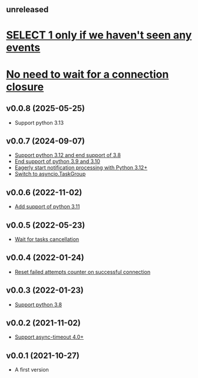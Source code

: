 ## unreleased

# [SELECT 1 only if we haven't seen any events](https://github.com/anna-money/asyncpg-listen/pull/222)
# [No need to wait for a connection closure](https://github.com/anna-money/asyncpg-listen/pull/223)


## v0.0.8 (2025-05-25)

* Support python 3.13


## v0.0.7 (2024-09-07)

* [Support python 3.12 and end support of 3.8](https://github.com/anna-money/asyncpg-listen/pull/211)
* [End support of python 3.9 and 3.10](https://github.com/anna-money/asyncpg-listen/pull/215)
* [Eagerly start notification processing with Python 3.12+](https://github.com/anna-money/asyncpg-listen/pull/212)
* [Switch to asyncio.TaskGroup](https://github.com/anna-money/asyncpg-listen/pull/214)


## v0.0.6 (2022-11-02)

* [Add support of python 3.11](https://github.com/anna-money/asyncpg-listen/pull/135)


## v0.0.5 (2022-05-23)

* [Wait for tasks cancellation](https://github.com/anna-money/asyncpg-listen/pull/96)


## v0.0.4 (2022-01-24)

* [Reset failed attempts counter on successful connection](https://github.com/anna-money/asyncpg-listen/pull/58)


## v0.0.3 (2022-01-23)

* [Support python 3.8](https://github.com/anna-money/asyncpg-listen/pull/55)


## v0.0.2 (2021-11-02)

* [Support async-timeout 4.0+](https://github.com/Pliner/asyncpg-listen/pull/10)


## v0.0.1 (2021-10-27)

* A first version
